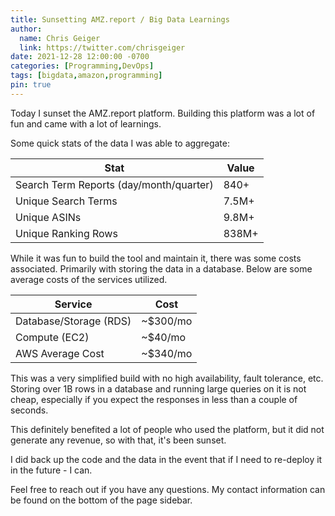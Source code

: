 ```yaml
---
title: Sunsetting AMZ.report / Big Data Learnings
author:
  name: Chris Geiger
  link: https://twitter.com/chrisgeiger
date: 2021-12-28 12:00:00 -0700
categories: [Programming,DevOps]
tags: [bigdata,amazon,programming]
pin: true
---
```


Today I sunset the AMZ.report platform.  Building this platform was a lot of fun and came with a lot of learnings.  

Some quick stats of the data I was able to aggregate:

| Stat      | Value |
| ----------- | ----------- |
| Search Term Reports (day/month/quarter)      | 840+       |
| Unique Search Terms   | 7.5M+        |
| Unique ASINs | 9.8M+ | 
| Unique Ranking Rows | 838M+ | 

While it was fun to build the tool and maintain it, there was some costs associated.  Primarily with storing the data in a database. Below are some average costs of the services utilized.

| Service      | Cost |
| ----------- | ----------- |
| Database/Storage (RDS)     | ~$300/mo       |
| Compute (EC2)   | ~$40/mo        |
| AWS Average Cost | ~$340/mo | 

This was a very simplified build with no high availability, fault tolerance, etc.  Storing over 1B rows in a database and running large queries on it is not cheap, especially if you expect the responses in less than a couple of seconds.

This definitely benefited a lot of people who used the platform, but it did not generate any revenue, so with that, it's been sunset.  

I did back up the code and the data in the event that if I need to re-deploy it in the future - I can.

Feel free to reach out if you have any questions.  My contact information can be found on the bottom of the page sidebar.
